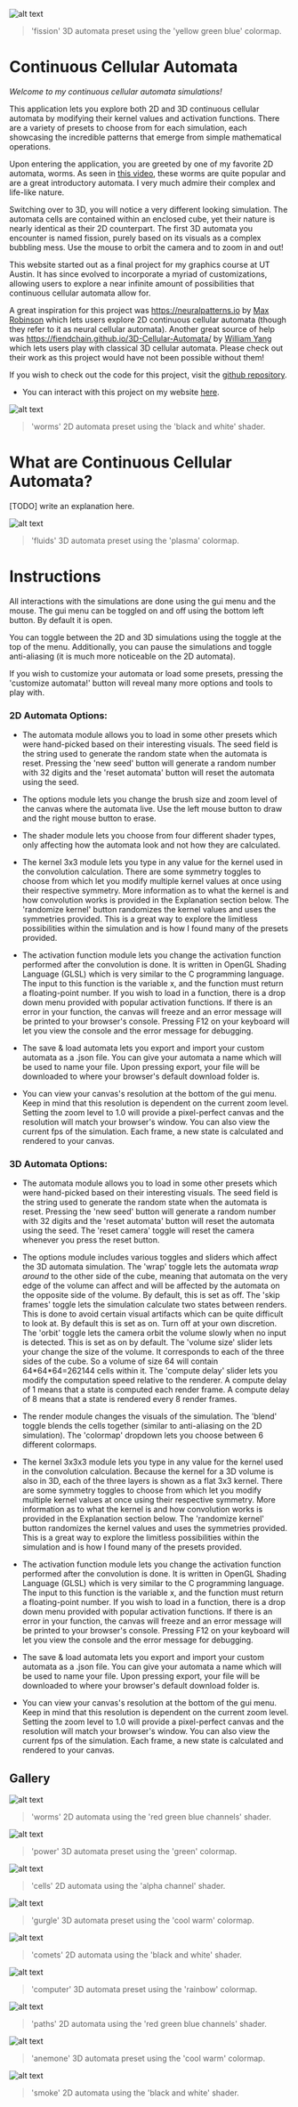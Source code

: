 ![alt text](https://github.com/mravelo5874/continuous-cellular-automata/blob/main/public/gifs/fission_3d.gif)
> 'fission' 3D automata preset using the 'yellow green blue' colormap.

# Continuous Cellular Automata

*Welcome to my continuous cellular automata simulations!*

This application lets you explore both 2D and 3D continuous cellular automata by modifying their kernel values and activation functions. There are a variety of presets to choose from for each simulation, each showcasing the incredible patterns that emerge from simple mathematical operations.

Upon entering the application, you are greeted by one of my favorite 2D automata, worms. As seen in [this video](https://www.youtube.com/watch?v=3H79ZcBuw4M), these worms are quite popular and are a great introductory automata. I very much admire their complex and life-like nature.

Switching over to 3D, you will notice a very different looking simulation. The automata cells are contained within an enclosed cube, yet their nature is nearly identical as their 2D counterpart. The first 3D automata you encounter is named fission, purely based on its visuals as a complex bubbling mess. Use the mouse to orbit the camera and to zoom in and out!

This website started out as a final project for my graphics course at UT Austin. It has since evolved to incorporate a myriad of customizations, allowing users to explore a near infinite amount of possibilities that continuous cellular automata allow for.

A great inspiration for this project was https://neuralpatterns.io by [Max Robinson](https://github.com/MaxRobinsonTheGreat) which lets users explore 2D continuous cellular automata (though they refer to it as neural cellular automata). Another great source of help was https://fiendchain.github.io/3D-Cellular-Automata/ by [William Yang](https://github.com/FiendChain) which lets users play with classical 3D cellular automata. Please check out their work as this project would have not been possible without them!

If you wish to check out the code for this project, visit the [github repository](https://github.com/mravelo5874/continuous-cellular-automata).

- You can interact with this project on my website [here](https://marcoravelo.com/).

![alt text](https://github.com/mravelo5874/continuous-cellular-automata/blob/main/public/gifs/worms_1c.gif)
> 'worms' 2D automata preset using the 'black and white' shader.

# What are Continuous Cellular Automata?

[TODO] write an explanation here.

![alt text](https://github.com/mravelo5874/continuous-cellular-automata/blob/main/public/gifs/fluids_3d.gif)
> 'fluids' 3D automata preset using the 'plasma' colormap.

# Instructions

All interactions with the simulations are done using the gui menu and the mouse. The gui menu can be toggled on and off using the bottom left button. By default it is open.

You can toggle between the 2D and 3D simulations using the toggle at the top of the menu. Additionally, you can pause the simulations and toggle anti-aliasing (it is much more noticeable on the 2D automata).

If you wish to customize your automata or load some presets, pressing the 'customize automata!' button will reveal many more options and tools to play with.

### 2D Automata Options:

- The automata module allows you to load in some other presets which were hand-picked based on their interesting visuals. The seed field is the string used to generate the random state when the automata is reset. Pressing the 'new seed' button will generate a random number with 32 digits and the 'reset automata' button will reset the automata using the seed.

- The options module lets you change the brush size and zoom level of the canvas where the automata live. Use the left mouse button to draw and the right mouse button to erase.

- The shader module lets you choose from four different shader types, only affecting how the automata look and not how they are calculated.

- The kernel 3x3 module lets you type in any value for the kernel used in the convolution calculation. There are some symmetry toggles to choose from which let you modify multiple kernel values at once using their respective symmetry. More information as to what the kernel is and how convolution works is provided in the Explanation section below. The 'randomize kernel' button randomizes the kernel values and uses the symmetries provided. This is a great way to explore the limitless possibilities within the simulation and is how I found many of the presets provided.

- The activation function module lets you change the activation function performed after the convolution is done. It is written in OpenGL Shading Language (GLSL) which is very similar to the C programming language. The input to this function is the variable x, and the function must return a floating-point number. If you wish to load in a function, there is a drop down menu provided with popular activation functions. If there is an error in your function, the canvas will freeze and an error message will be printed to your browser's console. Pressing F12 on your keyboard will let you view the console and the error message for debugging.

- The save & load automata lets you export and import your custom automata as a .json file. You can give your automata a name which will be used to name your file. Upon pressing export, your file will be downloaded to where your browser's default download folder is. 

- You can view your canvas's resolution at the bottom of the gui menu. Keep in mind that this resolution is dependent on the current zoom level. Setting the zoom level to 1.0 will provide a pixel-perfect canvas and the resolution will match your browser's window. You can also view the current fps of the simulation. Each frame, a new state is calculated and rendered to your canvas.

### 3D Automata Options:

- The automata module allows you to load in some other presets which were hand-picked based on their interesting visuals. The seed field is the string used to generate the random state when the automata is reset. Pressing the 'new seed' button will generate a random number with 32 digits and the 'reset automata' button will reset the automata using the seed. The 'reset camera' toggle will reset the camera whenever you press the reset button.

- The options module includes various toggles and sliders which affect the 3D automata simulation. The 'wrap' toggle lets the automata *wrap around* to the other side of the cube, meaning that automata on the very edge of the volume can affect and will be affected by the automata on the opposite side of the volume. By default, this is set as off. The 'skip frames' toggle lets the simulation calculate two states between renders. This is done to avoid certain visual artifacts which can be quite difficult to look at. By default this is set as on. Turn off at your own discretion. The 'orbit' toggle lets the camera orbit the volume slowly when no input is detected. This is set as on by default. The 'volume size' slider lets your change the size of the volume. It corresponds to each of the three sides of the cube. So a volume of size 64 will contain 64\*64\*64=262144 cells within it. The 'compute delay' slider lets you modify the computation speed relative to the renderer. A compute delay of 1 means that a state is computed each render frame. A compute delay of 8 means that a state is rendered every 8 render frames.

- The render module changes the visuals of the simulation. The 'blend' toggle blends the cells together (similar to anti-aliasing on the 2D simulation). The 'colormap' dropdown lets you choose between 6 different colormaps.

- The kernel 3x3x3 module lets you type in any value for the kernel used in the convolution calculation. Because the kernel for a 3D volume is also in 3D, each of the three layers is shown as a flat 3x3 kernel. There are some symmetry toggles to choose from which let you modify multiple kernel values at once using their respective symmetry. More information as to what the kernel is and how convolution works is provided in the Explanation section below. The 'randomize kernel' button randomizes the kernel values and uses the symmetries provided. This is a great way to explore the limitless possibilities within the simulation and is how I found many of the presets provided.

- The activation function module lets you change the activation function performed after the convolution is done. It is written in OpenGL Shading Language (GLSL) which is very similar to the C programming language. The input to this function is the variable x, and the function must return a floating-point number. If you wish to load in a function, there is a drop down menu provided with popular activation functions. If there is an error in your function, the canvas will freeze and an error message will be printed to your browser's console. Pressing F12 on your keyboard will let you view the console and the error message for debugging.

- The save & load automata lets you export and import your custom automata as a .json file. You can give your automata a name which will be used to name your file. Upon pressing export, your file will be downloaded to where your browser's default download folder is. 

- You can view your canvas's resolution at the bottom of the gui menu. Keep in mind that this resolution is dependent on the current zoom level. Setting the zoom level to 1.0 will provide a pixel-perfect canvas and the resolution will match your browser's window. You can also view the current fps of the simulation. Each frame, a new state is calculated and rendered to your canvas.

## Gallery

![alt text](https://github.com/mravelo5874/continuous-cellular-automata/blob/main/public/gifs/worms_3c.gif)
> 'worms' 2D automata using the 'red green blue channels' shader.

![alt text](https://github.com/mravelo5874/continuous-cellular-automata/blob/main/public/gifs/power_3d.gif)
> 'power' 3D automata preset using the 'green' colormap.

![alt text](https://github.com/mravelo5874/continuous-cellular-automata/blob/main/public/gifs/cells_1c.gif)
> 'cells' 2D automata using the 'alpha channel' shader.

![alt text](https://github.com/mravelo5874/continuous-cellular-automata/blob/main/public/gifs/gurgle_3d.gif)
> 'gurgle' 3D automata preset using the 'cool warm' colormap.

![alt text](https://github.com/mravelo5874/continuous-cellular-automata/blob/main/public/gifs/comets_1c.gif)
> 'comets' 2D automata using the 'black and white' shader.

![alt text](https://github.com/mravelo5874/continuous-cellular-automata/blob/main/public/gifs/computer_3d.gif)
> 'computer' 3D automata preset using the 'rainbow' colormap.

![alt text](https://github.com/mravelo5874/continuous-cellular-automata/blob/main/public/gifs/paths_3c.gif)
> 'paths' 2D automata using the 'red green blue channels' shader.

![alt text](https://github.com/mravelo5874/continuous-cellular-automata/blob/main/public/gifs/anemone_3d.gif)
> 'anemone' 3D automata preset using the 'cool warm' colormap.

![alt text](https://github.com/mravelo5874/continuous-cellular-automata/blob/main/public/gifs/smoke_1c.gif)
> 'smoke' 2D automata using the 'black and white' shader.